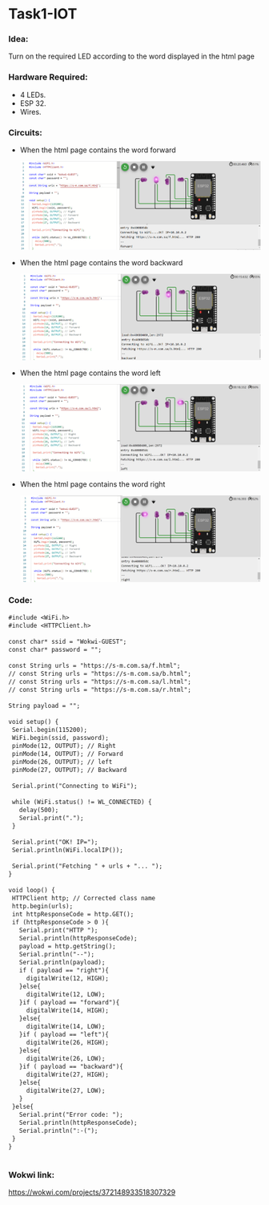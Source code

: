 # Task1-IOT

 ### Idea:
 Turn on the required LED according to the word displayed in the html page


 ### Hardware Required:
 - 4 LEDs.
 - ESP 32.
 - Wires.

  
 ### Circuits:

 - When the html page contains the word forward
   
   ![image](forward.png)


 - When the html page contains the word backward
   
   ![image](backward.png)


 - When the html page contains the word left
   
   ![image](left.png)


 - When the html page contains the word right
   
   ![image](right_.png)


   
  ### Code:
  
 ```
#include <WiFi.h>
#include <HTTPClient.h>

const char* ssid = "Wokwi-GUEST";
const char* password = "";

const String urls = "https://s-m.com.sa/f.html";
// const String urls = "https://s-m.com.sa/b.html";
// const String urls = "https://s-m.com.sa/l.html";
// const String urls = "https://s-m.com.sa/r.html";

String payload = "";

void setup() {
  Serial.begin(115200);
  WiFi.begin(ssid, password);
  pinMode(12, OUTPUT); // Right
  pinMode(14, OUTPUT); // Forward
  pinMode(26, OUTPUT); // left
  pinMode(27, OUTPUT); // Backward

  Serial.print("Connecting to WiFi");

  while (WiFi.status() != WL_CONNECTED) {
    delay(500);
    Serial.print(".");
  }

  Serial.print("OK! IP=");
  Serial.println(WiFi.localIP());

  Serial.print("Fetching " + urls + "... ");
}

void loop() {
  HTTPClient http; // Corrected class name
  http.begin(urls);
  int httpResponseCode = http.GET();
  if (httpResponseCode > 0 ){
    Serial.print("HTTP ");
    Serial.println(httpResponseCode);
    payload = http.getString();
    Serial.println("--");
    Serial.println(payload);
    if ( payload == "right"){
      digitalWrite(12, HIGH);
    }else{
      digitalWrite(12, LOW);
    }if ( payload == "forward"){
      digitalWrite(14, HIGH);
    }else{
      digitalWrite(14, LOW);
    }if ( payload == "left"){
      digitalWrite(26, HIGH);
    }else{
      digitalWrite(26, LOW);
    }if ( payload == "backward"){
      digitalWrite(27, HIGH);
    }else{
      digitalWrite(27, LOW);
    }
  }else{
    Serial.print("Error code: ");
    Serial.println(httpResponseCode);
    Serial.println(":-(");
  }
}


 ```

  ### Wokwi link:
  https://wokwi.com/projects/372148933518307329


  

